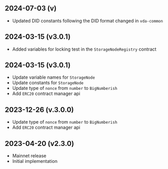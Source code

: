 2024-07-03 (v)
-------------------
- Updated DID constants following the DID format changed in `vda-common`


2024-03-15 (v3.0.1)
-------------------
- Added variables for locking test in the `StorageNodeRegistry` contract

2024-03-15 (v3.0.1)
-------------------
- Update variable names for `StorageNode`
- Update constants for `StorageNode`
- Update type of `nonce` from `number` to `BigNumberish`
- Add `ERC20` contract manager api

2023-12-26 (v.3.0.0)
-------------------
- Update type of `nonce` from `number` to `BigNumberish`
- Add `ERC20` contract manager api


2023-04-20 (v2.3.0)
-------------------
- Mainnet release
- Initial implementation